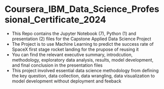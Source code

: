 # Coursera_IBM_Data_Science_Professional_Certificate_2024
- This Repo contains the Jupyter Notebook (7), Python (1) and presentation (2) files for the Capstone Applied Data Science Project
- The Project is to use Machine Learning to predict the success rate of SpaceX first stage rocket landing for the prupose of reusing it
- You can find the relevant executive summary, introdcution, methodology, exploratory data analysis, results, model development, and final conclusion in the presentation files
- This project involved essential data science methodology from defining the key question, data collection, data wrangling, data visualization to model development without deployment and feeback
